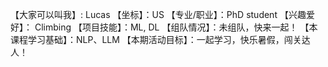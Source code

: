 【大家可以叫我】: Lucas
【坐标】：US
【专业/职业】：PhD student
【兴趣爱好】： Climbing
【项目技能】：ML, DL
【组队情况】：未组队，快来一起！
【本课程学习基础】：NLP、LLM
【本期活动目标】：一起学习，快乐暑假，闯关达人！